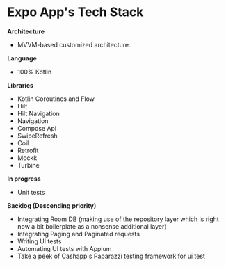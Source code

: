 # Expo App's Tech Stack

**Architecture**

- MVVM-based customized architecture.

**Language**

- 100% Kotlin

**Libraries**

- Kotlin Coroutines and Flow
- Hilt
- Hilt Navigation
- Navigation 
- Compose Api
- SwipeRefresh
- Coil
- Retrofit
- Mockk
- Turbine

**In progress**
- Unit tests

**Backlog (Descending priority)**
- Integrating Room DB (making use of the repository layer which is right now a bit boilerplate as a nonsense additional layer)
- Integrating Paging and Paginated requests
- Writing UI tests
- Automating UI tests with Appium
- Take a peek of Cashapp's Paparazzi testing framework for ui test

